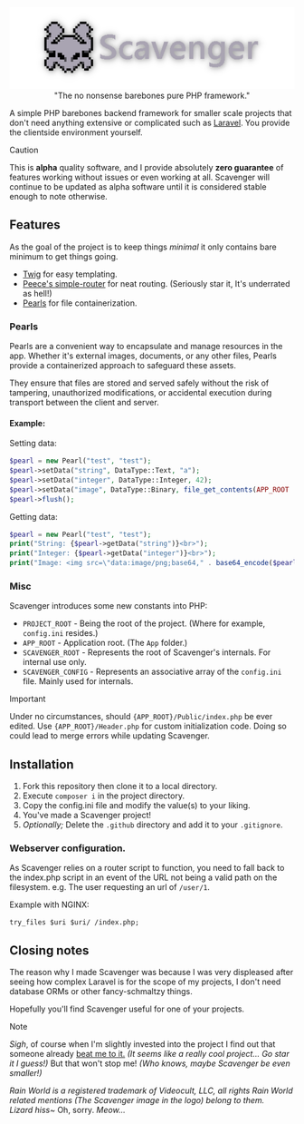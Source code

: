 <p align="center">
    <img src=".github/logo.png" alt="Scavenger"><br>
  "The no nonsense barebones pure PHP framework."
</p>

A simple PHP barebones backend framework for smaller scale projects that don't need anything extensive or complicated
such
as [Laravel](https://github.com/laravel/laravel). You provide the clientside environment yourself.

> [!CAUTION]
> This is **alpha** quality software, and I provide absolutely **zero guarantee** of features working without issues or
> even
> working at all. Scavenger will continue to be updated as alpha software until it is considered stable enough to note
> otherwise.

## Features

As the goal of the project is to keep things _minimal_ it only contains bare minimum to get things going.

- [Twig](https://twig.symfony.com/) for easy templating.
- [Peece's simple-router](https://github.com/skipperbent/simple-php-router) for neat routing. (Seriously star it, It's
  underrated as hell!)
- [Pearls](#pearls) for file containerization.

### Pearls

Pearls are a convenient way to encapsulate and manage resources in the app. Whether it's external images, documents, or
any other files, Pearls provide a containerized approach to safeguard these assets.

They ensure that files are stored and served safely without the risk of tampering, unauthorized modifications, or
accidental execution during transport between the client and server.

#### Example:

Setting data:

```php
$pearl = new Pearl("test", "test");
$pearl->setData("string", DataType::Text, "a");
$pearl->setData("integer", DataType::Integer, 42);
$pearl->setData("image", DataType::Binary, file_get_contents(APP_ROOT . "/test.png"));
$pearl->flush();
```

Getting data:

```php
$pearl = new Pearl("test", "test");
print("String: {$pearl->getData("string")}<br>");
print("Integer: {$pearl->getData("integer")}<br>");
print("Image: <img src=\"data:image/png;base64," . base64_encode($pearl->getData("image")) . "\" \>");
```

### Misc

Scavenger introduces some new constants into PHP:

- `PROJECT_ROOT` - Being the root of the project. (Where for example, `config.ini` resides.)
- `APP_ROOT` - Application root. (The `App` folder.)
- `SCAVENGER_ROOT` - Represents the root of Scavenger's internals. For internal use only.
- `SCAVENGER_CONFIG` - Represents an associative array of the `config.ini` file. Mainly used for internals.

> [!IMPORTANT]
> Under no circumstances, should `{APP_ROOT}/Public/index.php` be ever edited. Use `{APP_ROOT}/Header.php` for custom
> initialization code. Doing so could lead to merge errors while updating Scavenger.

## Installation

1. Fork this repository then clone it to a local directory.
2. Execute `composer i` in the project directory.
3. Copy the config.ini file and modify the value(s) to your liking.
4. You've made a Scavenger project!
5. _Optionally;_ Delete the `.github` directory and add it to your `.gitignore`.

### Webserver configuration.

As Scavenger relies on a router script to function, you need to fall back to the index.php script in an event of the URL
not being a valid path on the filesystem. e.g. The user requesting an url of `/user/1`.

Example with NGINX:

```nginx
try_files $uri $uri/ /index.php;
```

## Closing notes

The reason why I made Scavenger was because I was very displeased after seeing how complex Laravel is for the scope of
my projects, I don't need database ORMs or other fancy-schmaltzy things.

Hopefully you'll find Scavenger useful for one of your projects.

> [!NOTE]
> _Sigh_, of course when I'm slightly invested into the project I find out that someone
> already [beat me to it.](https://codeigniter.com/) _(It seems like a really cool project... Go star it I guess!)_ But that won't stop me! _(Who knows, maybe Scavenger be even smaller!)_

_Rain World is a registered trademark of Videocult, LLC, all rights Rain World related mentions (The Scavenger image in the logo) belong to them._  
_Lizard hiss~_ Oh, sorry. _Meow..._